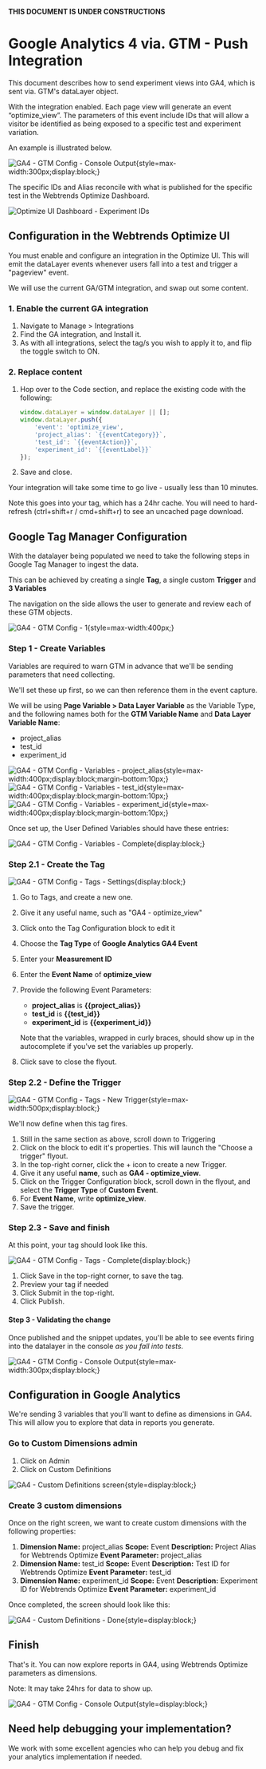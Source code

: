 **THIS DOCUMENT IS UNDER CONSTRUCTIONS**

# Google Analytics 4 via. GTM - Push Integration

This document describes how to send experiment views into GA4, which is sent via. GTM's dataLayer object.

With the integration enabled. Each page view will generate an event “optimize_view”. The parameters of this event include IDs that will allow a visitor be identified as being exposed to a specific test and experiment variation.

An example is illustrated below.

![GA4 - GTM Config - Console Output](/assets/ga4-gtm-console.png){style=max-width:300px;display:block;}

The specific IDs and Alias reconcile with what is published for the specific test in the Webtrends Optimize Dashboard.

![Optimize UI Dashboard - Experiment IDs](/assets/wop-dashboard-expids.png)

## Configuration in the Webtrends Optimize UI

You must enable and configure an integration in the Optimize UI. This will emit the dataLayer events whenever users fall into a test and trigger a "pageview" event. 

We will use the current GA/GTM integration, and swap out some content.

### 1. Enable the current GA integration

1. Navigate to Manage > Integrations
2. Find the GA integration, and Install it. 
3. As with all integrations, select the tag/s you wish to apply it to, and flip the toggle switch to ON.

### 2. Replace content

1. Hop over to the Code section, and replace the existing code with the following:

    ``` javascript
    window.dataLayer = window.dataLayer || [];
    window.dataLayer.push({
        'event': 'optimize_view',
        'project_alias': `{{eventCategory}}`,
        'test_id': `{{eventAction}}`,
        'experiment_id': `{{eventLabel}}`
    });
    ```

2. Save and close. 

Your integration will take some time to go live - usually less than 10 minutes. 

Note this goes into your tag, which has a 24hr cache. You will need to hard-refresh (ctrl+shift+r / cmd+shift+r) to see an uncached page download.

## Google Tag Manager Configuration

With the datalayer being populated we need to take the following steps in Google Tag Manager to ingest the data. 

This can be achieved by creating a single **Tag**, a single custom **Trigger** and **3 Variables**

The navigation on the side allows the user to generate and review each of these GTM objects.

![GA4 - GTM Config - 1](/assets/ga4-gtm-gtmconfig-1.png){style=max-width:400px;}

### Step 1 - Create Variables 

Variables are required to warn GTM in advance that we'll be sending parameters that need collecting.

We'll set these up first, so we can then reference them in the event capture.

We will be using **Page Variable > Data Layer Variable** as the Variable Type, and the following names both for the **GTM Variable Name** and **Data Layer Variable Name**:

- project_alias
- test_id
- experiment_id

![GA4 - GTM Config - Variables - project_alias](/assets/ga4-gtm-gtmconfig-variables-projectalias.png){style=max-width:400px;display:block;margin-bottom:10px;}
![GA4 - GTM Config - Variables - test_id](/assets/ga4-gtm-gtmconfig-variables-testid.png){style=max-width:400px;display:block;margin-bottom:10px;}
![GA4 - GTM Config - Variables - experiment_id](/assets/ga4-gtm-gtmconfig-variables-experimentid.png){style=max-width:400px;display:block;margin-bottom:10px;}

Once set up, the User Defined Variables should have these entries:

![GA4 - GTM Config - Variables - Complete](/assets/ga4-gtm-gtmconfig-variables-complete.png){display:block;}

### Step 2.1 - Create the Tag

![GA4 - GTM Config - Tags - Settings](/assets/ga4-gtm-gtmconfig-tags-newtag.png){display:block;}

1. Go to Tags, and create a new one. 
2. Give it any useful name, such as "GA4 - optimize_view"
3. Click onto the Tag Configuration block to edit it
4. Choose the **Tag Type** of **Google Analytics GA4 Event**
5. Enter your **Measurement ID**
6. Enter the **Event Name** of **optimize_view**
7. Provide the following Event Parameters:
    - **project_alias** is **{{project_alias}}**
    - **test_id** is **{{test_id}}**
    - **experiment_id** is **{{experiment_id}}**

    Note that the variables, wrapped in curly braces, should show up in the autocomplete if you've set the variables up properly.

8. Click save to close the flyout.

### Step 2.2 - Define the Trigger

![GA4 - GTM Config - Tags - New Trigger](/assets/ga4-gtm-gtmconfig-tags-newtrigger.png){style=max-width:500px;display:block;}

We'll now define when this tag fires. 

1. Still in the same section as above, scroll down to Triggering
2. Click on the block to edit it's properties. This will launch the "Choose a trigger" flyout.
3. In the top-right corner, click the + icon to create a new Trigger.
4. Give it any useful **name**, such as **GA4 - optimize_view**.
5. Click on the Trigger Configuration block, scroll down in the flyout, and select the **Trigger Type** of **Custom Event**.
6. For **Event Name**, write **optimize_view**.
7. Save the trigger.

### Step 2.3 - Save and finish

At this point, your tag should look like this.

![GA4 - GTM Config - Tags - Complete](/assets/ga4-gtm-gtmconfig-tags-complete.png){display:block;}

1. Click Save in the top-right corner, to save the tag. 
2. Preview your tag if needed
3. Click Submit in the top-right. 
4. Click Publish. 

#### Step 3 - Validating the change

Once published and the snippet updates, you'll be able to see events firing into the datalayer in the console *as you fall into tests*. 

![GA4 - GTM Config - Console Output](/assets/ga4-gtm-console.png){style=max-width:300px;display:block;}

## Configuration in Google Analytics

We're sending 3 variables that you'll want to define as dimensions in GA4. This will allow you to explore that data in reports you generate.

### Go to Custom Dimensions admin


1. Click on Admin
2. Click on Custom Definitions

![GA4 - Custom Definitions screen](/assets/ga4-gtm-ga4-step1.png){style=display:block;}

### Create 3 custom dimensions

Once on the right screen, we want to create custom dimensions with the following properties:

1. **Dimension Name:** project_alias
    **Scope:** Event
    **Description:** Project Alias for Webtrends Optimize
    **Event Parameter:** project_alias
2. **Dimension Name:** test_id
    **Scope:** Event
    **Description:** Test ID for Webtrends Optimize
    **Event Parameter:** test_id
3. **Dimension Name:** experiment_id
    **Scope:** Event
    **Description:** Experiment ID for Webtrends Optimize
    **Event Parameter:** experiment_id

Once completed, the screen should look like this:

![GA4 - Custom Definitions - Done](/assets/ga4-gtm-ga4-step2.png){style=display:block;}

## Finish

That's it. You can now explore reports in GA4, using Webtrends Optimize parameters as dimensions.

Note: It may take 24hrs for data to show up.

![GA4 - GTM Config - Console Output](/assets/ga4-gtm-done.png){style=display:block;}

## Need help debugging your implementation? 

We work with some excellent agencies who can help you debug and fix your analytics implementation if needed. 